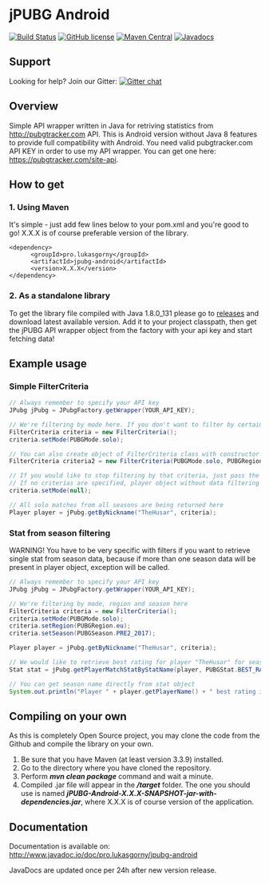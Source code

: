 # jPUBG Android

[![Build Status](https://travis-ci.org/Lukaszpg/jPUBG-Android.svg?branch=master)](https://travis-ci.org/Lukaszpg/jPUBG-Android)
[![GitHub license](https://img.shields.io/badge/license-MIT-blue.svg)](https://raw.githubusercontent.com/Lukaszpg/jPUBG-Android/master/LICENSE)
[![Maven Central](https://img.shields.io/maven-central/v/pro.lukasgorny/jpubg-android.svg)](http://search.maven.org/#search%7Cga%7C1%7Cg%3A%22pro.lukasgorny%22)
[![Javadocs](http://www.javadoc.io/badge/pro.lukasgorny/jpubg-android.svg)](http://www.javadoc.io/doc/pro.lukasgorny/jpubg-android)

## Support

Looking for help? Join our Gitter: [![Gitter chat](https://badges.gitter.im/jPUBG/gitter.png)](https://gitter.im/jPUBG/jPUBG-Android-support)

## Overview

Simple API wrapper written in Java for retriving statistics from http://pubgtracker.com API. This is Android version without Java 8 features to provide full compatibility with Android.
You need valid pubgtracker.com API KEY in order to use my API wrapper. You can get one here: https://pubgtracker.com/site-api.

## How to get

### 1. Using Maven

It's simple - just add few lines below to your pom.xml and you're good to go! X.X.X is of course preferable version of the library.

```
<dependency>
      <groupId>pro.lukasgorny</groupId>
      <artifactId>jpubg-android</artifactId>
      <version>X.X.X</version>
</dependency>
```

### 2. As a standalone library

To get the library file compiled with Java 1.8.0_131 please go to [releases](https://github.com/Lukaszpg/jPUBG-Android/releases) and download latest available version. Add it to your project classpath, then get the jPUBG API wrapper object from the factory with your api key and start fetching data! 


## Example usage

### Simple FilterCriteria 
```java
// Always remember to specify your API key
JPubg jPubg = JPubgFactory.getWrapper(YOUR_API_KEY);

// We're filtering by mode here. If you don't want to filter by certain criteria, just don't pass it to the filter
FilterCriteria criteria = new FilterCriteria();
criteria.setMode(PUBGMode.solo);

// You can also create object of FilterCriteria class with constructor with arguments
FilterCriteria criteria2 = new FilterCriteria(PUBGMode.solo, PUBGRegion.eu, PUBGSeason.PRE2_2017);

// If you would like to stop filtering by that criteria, just pass the null value
// If no criterias are specified, player object without data filtering will be returned
criteria.setMode(null);

// All solo matches from all seasons are being returned here
Player player = jPubg.getByNickname("TheHusar", criteria);
```

### Stat from season filtering

WARNING! You have to be very specific with filters if you want to retrieve single stat from season data, because if more than one season data will be present in player object, exception will be called.

```java
// Always remember to specify your API key
JPubg jPubg = JPubgFactory.getWrapper(YOUR_API_KEY);

// We're filtering by mode, region and season here
FilterCriteria criteria = new FilterCriteria();
criteria.setMode(PUBGMode.solo);
criteria.setRegion(PUBGRegion.eu);
criteria.setSeason(PUBGSeason.PRE2_2017);

Player player = jPubg.getByNickname("TheHusar", criteria);

// We would like to retrieve best rating for player "TheHusar" for season PRE2_2017
Stat stat = jPubg.getPlayerMatchStatByStatName(player, PUBGStat.BEST_RATING);

// You can get season name directly from stat object
System.out.println("Player " + player.getPlayerName() + " best rating in season: " + stat.getSeason().getSeasonName() + " is: " + stat.getStringValue());
```

## Compiling on your own

As this is completely Open Source project, you may clone the code from the Github and compile the library on your own. 
1. Be sure that you have Maven (at least version 3.3.9) installed.
2. Go to the directory where you have cloned the repository.
3. Perform ***mvn clean package*** command and wait a minute.
4. Compiled .jar file will appear in the ***/target*** folder. The one you should use is named ***jPUBG-Android-X.X.X-SNAPSHOT-jar-with-dependencies.jar***, where X.X.X is of course version of the application.

## Documentation

Documentation is available on: http://www.javadoc.io/doc/pro.lukasgorny/jpubg-android

JavaDocs are updated once per 24h after new version release.
